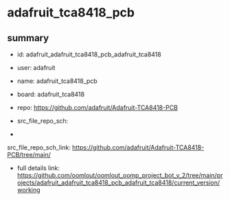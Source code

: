 # adafruit_tca8418_pcb
 
## summary 
* id: adafruit_adafruit_tca8418_pcb_adafruit_tca8418
* user: adafruit
* name: adafruit_tca8418_pcb
* board: adafruit_tca8418
* repo: https://github.com/adafruit/Adafruit-TCA8418-PCB



* src_file_repo_sch: 
*
 src_file_repo_sch_link: https://github.com/adafruit/Adafruit-TCA8418-PCB/tree/main/
* full details link: https://github.com/oomlout/oomlout_oomp_project_bot_v_2/tree/main/projects/adafruit_adafruit_tca8418_pcb_adafruit_tca8418/current_version/working  






